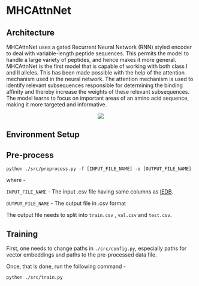 # MHCAttnNet

## Architecture
MHCAttnNet uses a gated Recurrent Neural Network (RNN) styled encoder to deal with variable-length peptide sequences. This permits the model to handle a large variety of peptides, and hence makes it more general. MHCAttnNet is the first model that is capable of working with both class I and II alleles. This has been made possible with the help of the attention mechanism used in the neural network. The attention mechanism is used to identify relevant subsequences responsible for determining the binding affinity and thereby increase the weights of these relevant subsequences. The model learns to focus on important areas of an amino acid sequence, making it more targeted and informative. 

<p align="center">
  <img src="https://github.com/gopuvenkat/MHCAttnNet/blob/master/Architecture.png" />
</p>

## Environment Setup

## Pre-process
`python ./src/preprocess.py -f [INPUT_FILE_NAME] -o [OUTPUT_FILE_NAME]`

where - 

`INPUT_FILE_NAME` - The input .csv file having same columns as [IEDB](https://www.iedb.org/).

`OUTPUT_FILE_NAME` - The output file in .csv format

The output file needs to split into `train.csv` , `val.csv` and `test.csv`.

## Training
First, one needs to change paths in `./src/config.py`, especially paths for vector embeddings and paths to the pre-processed data file.

Once, that is done, run the following command - 

`python ./src/train.py`
